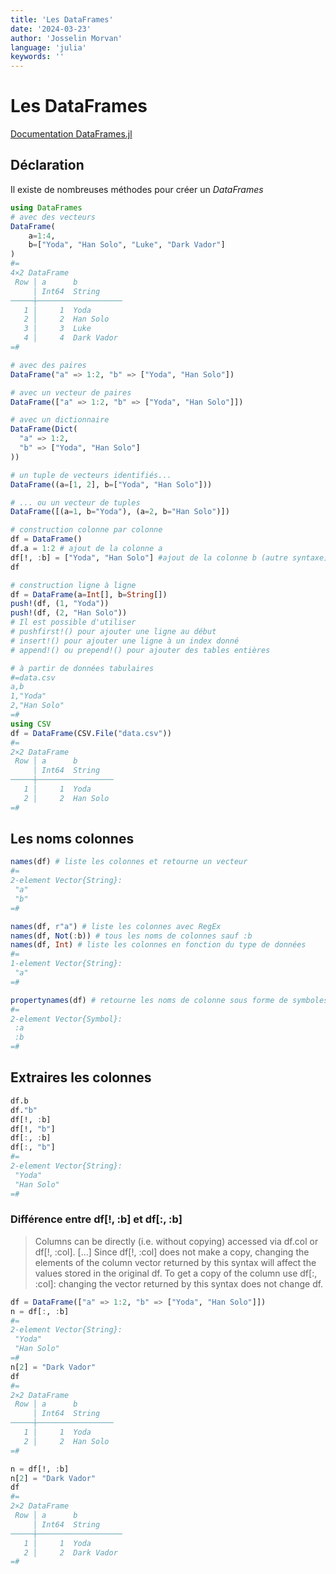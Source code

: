 ```yaml
---
title: 'Les DataFrames'
date: '2024-03-23'
author: 'Josselin Morvan'
language: 'julia'
keywords: ''
---
```


# Les DataFrames
[Documentation DataFrames.jl](https://dataframes.juliadata.org/stable/)

## Déclaration
Il existe de nombreuses méthodes pour créer un *DataFrames*
```julia
using DataFrames
# avec des vecteurs
DataFrame(
    a=1:4,
    b=["Yoda", "Han Solo", "Luke", "Dark Vador"]
)
#=
4×2 DataFrame
 Row │ a      b          
     │ Int64  String     
─────┼───────────────────
   1 │     1  Yoda
   2 │     2  Han Solo
   3 │     3  Luke
   4 │     4  Dark Vador
=#

# avec des paires
DataFrame("a" => 1:2, "b" => ["Yoda", "Han Solo"])

# avec un vecteur de paires
DataFrame(["a" => 1:2, "b" => ["Yoda", "Han Solo"]])

# avec un dictionnaire
DataFrame(Dict(
  "a" => 1:2, 
  "b" => ["Yoda", "Han Solo"]
))

# un tuple de vecteurs identifiés...
DataFrame((a=[1, 2], b=["Yoda", "Han Solo"]))

# ... ou un vecteur de tuples
DataFrame([(a=1, b="Yoda"), (a=2, b="Han Solo")])

# construction colonne par colonne
df = DataFrame()
df.a = 1:2 # ajout de la colonne a
df[!, :b] = ["Yoda", "Han Solo"] #ajout de la colonne b (autre syntaxe)
df

# construction ligne à ligne
df = DataFrame(a=Int[], b=String[])
push!(df, (1, "Yoda"))
push!(df, (2, "Han Solo"))
# Il est possible d'utiliser 
# pushfirst!() pour ajouter une ligne au début
# insert!() pour ajouter une ligne à un index donné
# append!() ou prepend!() pour ajouter des tables entières 

# à partir de données tabulaires
#=data.csv
a,b
1,"Yoda"
2,"Han Solo"
=#
using CSV
df = DataFrame(CSV.File("data.csv"))
#=
2×2 DataFrame
 Row │ a      b        
     │ Int64  String   
─────┼─────────────────
   1 │     1  Yoda
   2 │     2  Han Solo
=#
```

## Les noms colonnes
```julia
names(df) # liste les colonnes et retourne un vecteur
#=
2-element Vector{String}:
 "a"
 "b"
=#

names(df, r"a") # liste les colonnes avec RegEx
names(df, Not(:b)) # tous les noms de colonnes sauf :b
names(df, Int) # liste les colonnes en fonction du type de données
#=
1-element Vector{String}:
 "a"
=#

propertynames(df) # retourne les noms de colonne sous forme de symboles
#=
2-element Vector{Symbol}:
 :a
 :b
=#
```

## Extraires les colonnes
```julia
df.b
df."b"
df[!, :b]
df[!, "b"]
df[:, :b]
df[:, "b"]
#=
2-element Vector{String}:
 "Yoda"
 "Han Solo"
=#
```
### Différence entre df[!, :b] et df[:, :b]
 > Columns can be directly (i.e. without copying) accessed via df.col or df[!, :col]. [...] Since df[!, :col] does not make a copy, changing the elements of the column vector returned by this syntax will affect the values stored in the original df. To get a copy of the column use df[:, :col]: changing the vector returned by this syntax does not change df.

```julia 
df = DataFrame(["a" => 1:2, "b" => ["Yoda", "Han Solo"]])
n = df[:, :b]
#=
2-element Vector{String}:
 "Yoda"
 "Han Solo"
=#
n[2] = "Dark Vador"
df
#=
2×2 DataFrame
 Row │ a      b        
     │ Int64  String   
─────┼─────────────────
   1 │     1  Yoda
   2 │     2  Han Solo
=#

n = df[!, :b]
n[2] = "Dark Vador"
df
#=
2×2 DataFrame
 Row │ a      b          
     │ Int64  String     
─────┼───────────────────
   1 │     1  Yoda
   2 │     2  Dark Vador
=#
```
